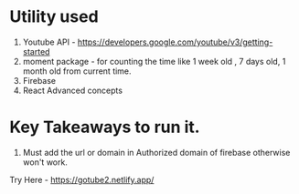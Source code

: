 
# Utility used

1. Youtube API - https://developers.google.com/youtube/v3/getting-started
2. moment package  - for counting the time like 1 week old , 7 days old, 1 month old from current time.
3. Firebase
4. React Advanced concepts



# Key Takeaways to run it.
1. Must add the url or domain in Authorized domain of firebase otherwise won't work.

Try Here - https://gotube2.netlify.app/
